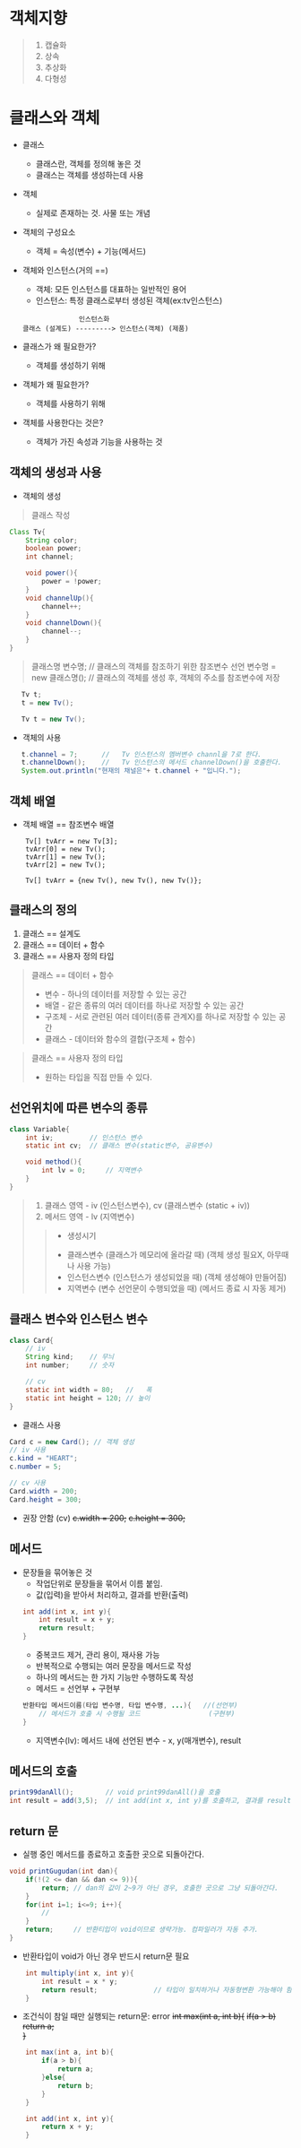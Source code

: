 객체지향
=======
>   1. 캡슐화
>   2. 상속
>   3. 추상화
>   4. 다형성


클래스와 객체
======
* 클래스
    + 클래스란, 객체를 정의해 놓은 것
    + 클래스는 객체를 생성하는데 사용

* 객체
    + 실제로 존재하는 것. 사물 또는 개념 

* 객체의 구성요소
    + 객체 = 속성(변수) + 기능(메서드)

* 객체와 인스턴스(거의 ==)
    + 객체: 모든 인스턴스를 대표하는 일반적인 용어
    + 인스턴스: 특정 클래스로부터 생성된 객체(ex:tv인스턴스)
    ```
                  인스턴스화
    클래스 (설계도) ---------> 인스턴스(객체) (제품)
    ```
    
* 클래스가 왜 필요한가?
    + 객체를 생성하기 위해 

* 객체가 왜 필요한가?
    + 객체를 사용하기 위해 

* 객체를 사용한다는 것은?
    + 객체가 가진 속성과 기능을 사용하는 것 

객체의 생성과 사용
-----

* 객체의 생성
>   클래스 작성 
```java
Class Tv{
    String color;
    boolean power;
    int channel;

    void power(){
        power = !power;
    }
    void channelUp(){
        channel++;
    }
    void channelDown(){
        channel--;
    }
}
```
>   클래스명 변수명;            // 클래스의 객체를 참조하기 위한 참조변수 선언
>   변수명 = new 클래스명();    // 클래스의 객체를 생성 후, 객체의 주소를 참조변수에 저장
```java
   Tv t;
   t = new Tv();

   Tv t = new Tv(); 
```
* 객체의 사용
```java
   t.channel = 7;      //   Tv 인스턴스의 멤버변수 channl을 7로 한다.
   t.channelDown();    //   Tv 인스턴스의 메서드 channelDown()을 호출한다.
   System.out.println("현재의 채널은"+ t.channel + "입니다.");
```
객체 배열
-----

* 객체 배열 == 참조변수 배열 
```
    Tv[] tvArr = new Tv[3];
    tvArr[0] = new Tv();
    tvArr[1] = new Tv();
    tvArr[2] = new Tv();

    Tv[] tvArr = {new Tv(), new Tv(), new Tv()};
```
클래스의 정의 
-----

1. 클래스 == 설계도
2. 클래스 == 데이터 + 함수 
3. 클래스 == 사용자 정의 타입 

>   클래스 == 데이터 + 함수
>   
>   + 변수 - 하나의 데이터를 저장할 수 있는 공간
>   + 배열 - 같은 종류의 여러 데이터를 하나로 저장할 수 있는 공간
>   + 구조체 - 서로 관련된 여러 데이터(종류 관계X)를 하나로 저장할 수 있는 공간
>   + 클래스 - 데이터와 함수의 결합(구조체 + 함수)

>   클래스 == 사용자 정의 타입
>   + 원하는 타입을 직접 만들 수 있다. 


선언위치에 따른 변수의 종류 
-------

```java
class Variable{
    int iv;         // 인스턴스 변수
    static int cv;  // 클래스 변수(static변수, 공유변수)

    void method(){
        int lv = 0;     // 지역변수 
    }
}
```
>   1. 클래스 영역 - iv (인스턴스변수), cv (클래스변수 (static + iv))
>   2. 메서드 영역 - lv (지역변수)
>   >   + 생성시기
>   >    - 클래스변수 (클래스가 메모리에 올라갈 때) (객체 생성 필요X, 아무때나 사용 가능)
>   >    - 인스턴스변수 (인스턴스가 생성되었을 때)  (객체 생성해야 만들어짐)
>   >    - 지역변수 (변수 선언문이 수행되었을 때)  (메서드 종료 시 자동 제거)


클래스 변수와 인스턴스 변수
------

```java
class Card{
    // iv
    String kind;    // 무늬
    int number;     // 숫자

    // cv
    static int width = 80;   //   폭
    static int height = 120; // 높이
}
```
+ 클래스 사용
```java
Card c = new Card(); // 객체 생성
// iv 사용
c.kind = "HEART";
c.number = 5; 

// cv 사용
Card.width = 200;
Card.height = 300;
```
- 권장 안함 (cv)
~~c.width = 200;~~
~~c.height = 300;~~


메서드
-----
* 문장들을 묶어놓은 것
    - 작업단위로 문장들을 묶어서 이름 붙임. 
    - 값(입력)을 받아서 처리하고, 결과를 반환(출력)
    ```java
    int add(int x, int y){
        int result = x + y;
        return result; 
    }
    ```
    - 중복코드 제거, 관리 용이, 재사용 가능 
    - 반복적으로 수행되는 여러 문장을 메서드로 작성 
    - 하나의 메서드는 한 가지 기능만 수행하도록 작성 
    - 메서드 = 선언부 + 구현부
    ```java
    반환타입 메서드이름(타입 변수명, 타입 변수명, ...){   //(선언부)  
        // 메서드가 호출 시 수행될 코드                 (구현부)
    }
    ```
    - 지역변수(lv): 메서드 내에 선언된 변수 - x, y(매개변수), result

메서드의 호출 
-----
```java
print99danAll();        // void print99danAll()을 호출
int result = add(3,5);  // int add(int x, int y)를 호출하고, 결과를 result에 저장 
```

return 문
-----
* 실행 중인 메서드를 종료하고 호출한 곳으로 되돌아간다.
```java
void printGugudan(int dan){
    if(!(2 <= dan && dan <= 9)){
        return; // dan의 값이 2~9가 아닌 경우, 호출한 곳으로 그냥 되돌아간다. 
    }
    for(int i=1; i<=9; i++){
        // 
    }
    return;     // 반환티입이 void이므로 생략가능. 컴파일러가 자동 추가. 
}
```

* 반환타입이 void가 아닌 경우 반드시 return문 필요
```java
    int multiply(int x, int y){
        int result = x * y;
        return result;              // 타입이 일치하거나 자동형변환 가능해야 함 
    }
```
- 조건식이 참일 때만 실행되는 return문: error
    ~~int max(int a, int b){~~
        ~~if(a > b)~~
            ~~return a;~~          
    ~~}~~

```java
    int max(int a, int b){
        if(a > b){
            return a;
        }else{
            return b;
        }
    }

    int add(int x, int y){
        return x + y;
    }
```



